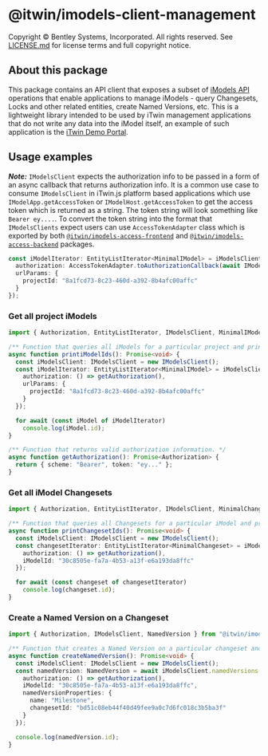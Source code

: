 # @itwin/imodels-client-management

Copyright © Bentley Systems, Incorporated. All rights reserved. See [LICENSE.md](./LICENSE.md) for license terms and full copyright notice.

## About this package

This package contains an API client that exposes a subset of [iModels API](https://developer.bentley.com/apis/imodels/) operations that enable applications to manage iModels - query Changesets, Locks and other related entities, create Named Versions, etc. This is a lightweight library intended to be used by iTwin management applications that do not write any data into the iModel itself, an example of such application is the [iTwin Demo Portal](https://itwindemo.bentley.com/).

## Usage examples

***Note:*** `IModelsClient` expects the authorization info to be passed in a form of an async callback that returns authorization info. It is a common use case to consume `IModelsClient` in iTwin.js platform based applications which use `IModelApp.getAccessToken` or `IModelHost.getAccessToken` to get the access token which is returned as a string. The token string will look something like `Bearer ey....`. To convert the token string into the format that `IModelsClients` expect users can use `AccessTokenAdapter` class which is exported by both [`@itwin/imodels-access-frontend`](../../itwin-platform-access/imodels-access-frontend/src/interface-adapters/AccessTokenAdapter.ts) and [`@itwin/imodels-access-backend`](../../itwin-platform-access/imodels-access-backend/src/interface-adapters/AccessTokenAdapter.ts) packages.
```typescript
const iModelIterator: EntityListIterator<MinimalIModel> = iModelsClient.iModels.getMinimalList({
  authorization: AccessTokenAdapter.toAuthorizationCallback(await IModelApp.getAccessToken()),
  urlParams: {
    projectId: "8a1fcd73-8c23-460d-a392-8b4afc00affc"
  }
});
```

### Get all project iModels
```typescript
import { Authorization, EntityListIterator, IModelsClient, MinimalIModel } from "@itwin/imodels-client-management";

/** Function that queries all iModels for a particular project and prints their ids to the console. */
async function printiModelIds(): Promise<void> {
  const iModelsClient: IModelsClient = new IModelsClient();
  const iModelIterator: EntityListIterator<MinimalIModel> = iModelsClient.iModels.getMinimalList({
    authorization: () => getAuthorization(),
    urlParams: {
      projectId: "8a1fcd73-8c23-460d-a392-8b4afc00affc"
    }
  });

  for await (const iModel of iModelIterator)
    console.log(iModel.id);
}

/** Function that returns valid authorization information. */
async function getAuthorization(): Promise<Authorization> {
  return { scheme: "Bearer", token: "ey..." };
}
```

### Get all iModel Changesets
```typescript
import { Authorization, EntityListIterator, IModelsClient, MinimalChangeset } from "@itwin/imodels-client-management";

/** Function that queries all Changesets for a particular iModel and prints their ids to the console. */
async function printChangesetIds(): Promise<void> {
  const iModelsClient: IModelsClient = new IModelsClient();
  const changesetIterator: EntityListIterator<MinimalChangeset> = iModelsClient.changesets.getMinimalList({
    authorization: () => getAuthorization(),
    iModelId: "30c8505e-fa7a-4b53-a13f-e6a193da8ffc"
  });

  for await (const changeset of changesetIterator)
    console.log(changeset.id);
}
```

### Create a Named Version on a Changeset
```typescript
import { Authorization, IModelsClient, NamedVersion } from "@itwin/imodels-client-management";

/** Function that creates a Named Version on a particular changeset and prints its id to the console. */
async function createNamedVersion(): Promise<void> {
  const iModelsClient: IModelsClient = new IModelsClient();
  const namedVersion: NamedVersion = await iModelsClient.namedVersions.create({
    authorization: () => getAuthorization(),
    iModelId: "30c8505e-fa7a-4b53-a13f-e6a193da8ffc",
    namedVersionProperties: {
      name: "Milestone",
      changesetId: "bd51c08eb44f40d49fee9a0c7d6fc018c3b5ba3f"
    }
  });

  console.log(namedVersion.id);
}
```

